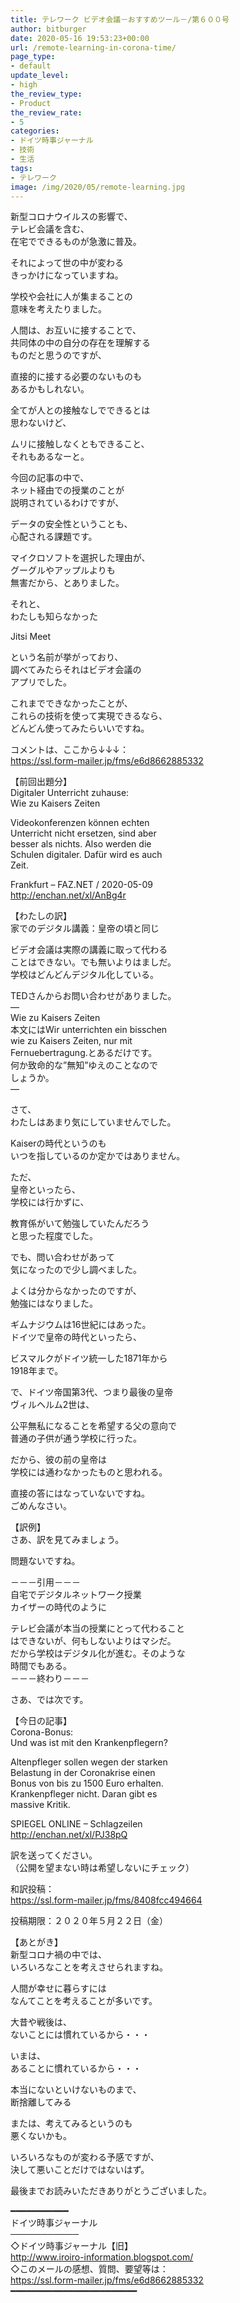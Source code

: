 ```yaml
---
title: テレワーク ビデオ会議－おすすめツール－/第６００号
author: bitburger
date: 2020-05-16 19:53:23+00:00
url: /remote-learning-in-corona-time/
page_type:
- default
update_level:
- high
the_review_type:
- Product
the_review_rate:
- 5
categories:
- ドイツ時事ジャーナル
- 技術
- 生活
tags:
- テレワーク
image: /img/2020/05/remote-learning.jpg
---
```

新型コロナウイルスの影響で、  
テレビ会議を含む、  
在宅でできるものが急激に普及。

それによって世の中が変わる  
きっかけになっていますね。

学校や会社に人が集まることの  
意味を考えたりました。

人間は、お互いに接することで、  
共同体の中の自分の存在を理解する  
ものだと思うのですが、

直接的に接する必要のないものも  
あるかもしれない。

全てが人との接触なしでできるとは  
思わないけど、

ムリに接触しなくともできること、  
それもあるなーと。

今回の記事の中で、  
ネット経由での授業のことが  
説明されているわけですが、

データの安全性ということも、  
心配される課題です。

マイクロソフトを選択した理由が、  
グーグルやアップルよりも  
無害だから、とありました。

それと、  
わたしも知らなかった

Jitsi Meet

という名前が挙がっており、  
調べてみたらそれはビデオ会議の  
アプリでした。

これまでできなかったことが、  
これらの技術を使って実現できるなら、  
どんどん使ってみたらいいですね。

  
コメントは、ここから↓↓↓：  
<https://ssl.form-mailer.jp/fms/e6d8662885332>

【前回出題分】  
Digitaler Unterricht zuhause:  
Wie zu Kaisers Zeiten

Videokonferenzen können echten  
Unterricht nicht ersetzen, sind aber  
besser als nichts. Also werden die  
Schulen digitaler. Dafür wird es auch  
Zeit.

Frankfurt &#8211; FAZ.NET / 2020-05-09  
<http://enchan.net/xl/AnBg4r>

  
【わたしの訳】  
家でのデジタル講義：皇帝の頃と同じ

ビデオ会議は実際の講義に取って代わる  
ことはできない。でも無いよりはましだ。  
学校はどんどんデジタル化している。

  
TEDさんからお問い合わせがありました。  
&#8212;  
Wie zu Kaisers Zeiten  
本文にはWir unterrichten ein bisschen  
wie zu Kaisers Zeiten, nur mit  
Fernuebertragung.とあるだけです。  
何か致命的な”無知”ゆえのことなので  
しょうか。  
&#8212;

さて、  
わたしはあまり気にしていませんでした。

Kaiserの時代というのも  
いつを指しているのか定かではありません。

ただ、  
皇帝といったら、  
学校には行かずに、

教育係がいて勉強していたんだろう  
と思った程度でした。

でも、問い合わせがあって  
気になったので少し調べました。

よくは分からなかったのですが、  
勉強にはなりました。

ギムナジウムは16世紀にはあった。  
ドイツで皇帝の時代といったら、

ビスマルクがドイツ統一した1871年から  
1918年まで。

で、ドイツ帝国第3代、つまり最後の皇帝  
ヴィルヘルム2世は、

公平無私になることを希望する父の意向で  
普通の子供が通う学校に行った。

だから、彼の前の皇帝は  
学校には通わなかったものと思われる。

直接の答にはなっていないですね。  
ごめんなさい。

  
【訳例】  
さあ、訳を見てみましょう。

問題ないですね。

－－－引用－－－  
自宅でデジタルネットワーク授業  
カイザーの時代のように

テレビ会議が本当の授業にとって代わること  
はできないが、何もしないよりはマシだ。  
だから学校はデジタル化が進む。そのような  
時間でもある。  
－－－終わり－－－

  
さあ、では次です。

【今日の記事】  
Corona-Bonus:  
Und was ist mit den Krankenpflegern?

Altenpfleger sollen wegen der starken  
Belastung in der Coronakrise einen  
Bonus von bis zu 1500 Euro erhalten.  
Krankenpfleger nicht. Daran gibt es  
massive Kritik.

SPIEGEL ONLINE &#8211; Schlagzeilen  
<http://enchan.net/xl/PJ38pQ>

訳を送ってください。  
（公開を望まない時は希望しないにチェック）

和訳投稿：  
 <https://ssl.form-mailer.jp/fms/8408fcc494664>

投稿期限：２０２０年５月２２日（金）

  
【あとがき】  
新型コロナ禍の中では、  
いろいろなことを考えさせられますね。

人間が幸せに暮らすには  
なんてことを考えることが多いです。

大昔や戦後は、  
ないことには慣れているから・・・

いまは、  
あることに慣れているから・・・

本当にないといけないものまで、  
断捨離してみる

または、考えてみるというのも  
悪くないかも。

いろいろなものが変わる予感ですが、  
決して悪いことだけではないはず。

  
最後までお読みいただきありがとうございました。

━━━━━━━━━━━  
ドイツ時事ジャーナル  
───────────  
◇ドイツ時事ジャーナル【旧】  
<http://www.iroiro-information.blogspot.com/>  
◇このメールの感想、質問、要望等は：  
<https://ssl.form-mailer.jp/fms/e6d8662885332>  
━━━━━━━━━━━━━━━━━━━━━━━━